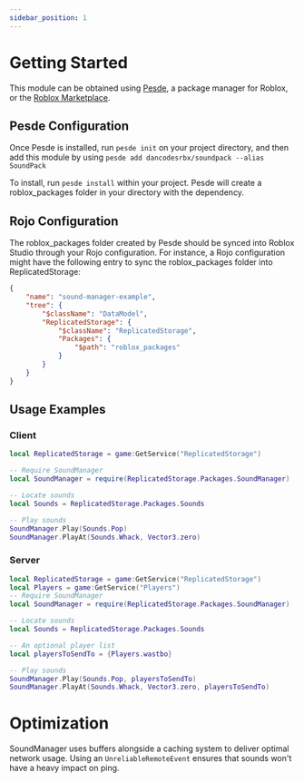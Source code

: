 ```yaml
---
sidebar_position: 1
---
```


# Getting Started

This module can be obtained using [Pesde](https://pesde.dev), a package manager for Roblox, or the [Roblox Marketplace](https://create.roblox.com/store/asset/10547212432/Rain-System).

## Pesde Configuration
Once Pesde is installed, run `pesde init` on your project directory, and then add this module by using `pesde add dancodesrbx/soundpack --alias SoundPack`

To install, run `pesde install` within your project. Pesde will create a roblox_packages folder in your directory with the dependency.

## Rojo Configuration
The roblox_packages folder created by Pesde should be synced into Roblox Studio through your Rojo configuration. For instance, a Rojo configuration might have the following entry to sync the roblox_packages folder into ReplicatedStorage:
```json
{
	"name": "sound-manager-example",
	"tree": {
		"$className": "DataModel",
		"ReplicatedStorage": {
			"$className": "ReplicatedStorage",
			"Packages": {
				"$path": "roblox_packages"
			}
		}
	}
}
```

## Usage Examples

### Client

```lua
local ReplicatedStorage = game:GetService("ReplicatedStorage")

-- Require SoundManager
local SoundManager = require(ReplicatedStorage.Packages.SoundManager)

-- Locate sounds
local Sounds = ReplicatedStorage.Packages.Sounds

-- Play sounds
SoundManager.Play(Sounds.Pop)
SoundManager.PlayAt(Sounds.Whack, Vector3.zero)
```

### Server

```lua
local ReplicatedStorage = game:GetService("ReplicatedStorage")
local Players = game:GetService("Players")
-- Require SoundManager
local SoundManager = require(ReplicatedStorage.Packages.SoundManager)

-- Locate sounds
local Sounds = ReplicatedStorage.Packages.Sounds

-- An optional player list
local playersToSendTo = {Players.wastbo}

-- Play sounds
SoundManager.Play(Sounds.Pop, playersToSendTo)
SoundManager.PlayAt(Sounds.Whack, Vector3.zero, playersToSendTo)
```

# Optimization

SoundManager uses buffers alongside a caching system to deliver optimal network usage.
Using an `UnreliableRemoteEvent` ensures that sounds won't have a heavy impact on ping.